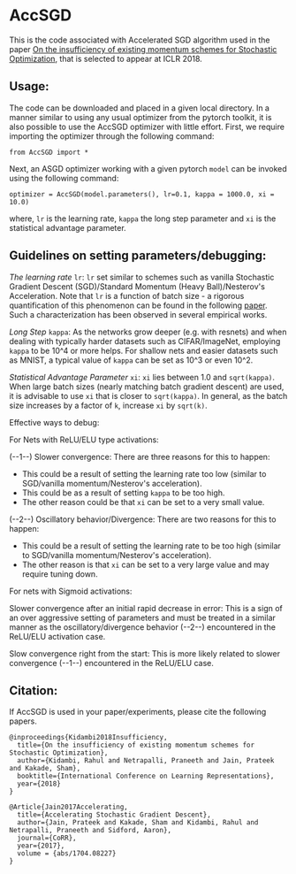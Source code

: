 # AccSGD
This is the code associated with Accelerated SGD algorithm used in the paper [On the insufficiency of existing momentum schemes for Stochastic Optimization](https://openreview.net/forum?id=rJTutzbA-), that is selected to appear at ICLR 2018.
## Usage:
The code can be downloaded and placed in a given local directory. In a manner similar to using any usual optimizer from the pytorch toolkit, it is also possible to use the AccSGD optimizer with little effort.
First, we require importing the optimizer through the following command:
```
from AccSGD import *
```
Next, an ASGD optimizer working with a given pytorch `model` can be invoked using the following command:
```
optimizer = AccSGD(model.parameters(), lr=0.1, kappa = 1000.0, xi = 10.0)
```
where, `lr` is the learning rate, `kappa` the long step parameter and `xi` is the statistical advantage parameter.
## Guidelines on setting parameters/debugging: 
*The learning rate* `lr`: `lr` set similar to schemes such as vanilla Stochastic Gradient Descent (SGD)/Standard Momentum (Heavy Ball)/Nesterov's Acceleration. Note that `lr` is a function of batch size - a rigorous quantification of this phenomenon can be found in the following [paper](https://arxiv.org/abs/1610.03774). Such a characterization has been observed in several empirical works.

*Long Step* `kappa`: As the networks grow deeper (e.g. with resnets) and when dealing with typically harder datasets such as CIFAR/ImageNet, employing `kappa` to be 10^4 or more helps. For shallow nets and easier datasets such as MNIST, a typical value of `kappa` can be set as 10^3 or even 10^2. 

*Statistical Advantage Parameter* `xi`: `xi` lies between 1.0 and `sqrt(kappa)`. When large batch sizes (nearly matching batch gradient descent) are used, it is advisable to use `xi` that is closer to `sqrt(kappa)`. In general, as the batch size increases by a factor of `k`, increase `xi` by `sqrt(k)`. 

Effective ways to debug:

For Nets with ReLU/ELU type activations:

(--1--) Slower convergence: There are three reasons for this to happen:
* This could be a result of setting the learning rate too low (similar to SGD/vanilla momentum/Nesterov's acceleration). 
* This could be as a result of setting `kappa` to be too high. 
* The other reason could be that `xi` can be set to a very small value.

(--2--) Oscillatory behavior/Divergence: There are two reasons for this to happen:
* This could be a result of setting the learning rate to be too high (similar to SGD/vanilla momentum/Nesterov's acceleration).
* The other reason is that `xi` can be set to a very large value and may require tuning down.

For nets with Sigmoid activations:

Slower convergence after an initial rapid decrease in error: This is a sign of an over aggressive setting of parameters and must be treated in a similar manner as the oscillatory/divergence behavior (--2--) encountered in the ReLU/ELU activation case.

Slow convergence right from the start: This is more likely related to slower convergence (--1--) encountered in the ReLU/ELU case.

## Citation:
If AccSGD is used in your paper/experiments, please cite the following papers.
```
@inproceedings{Kidambi2018Insufficiency,
  title={On the insufficiency of existing momentum schemes for Stochastic Optimization},
  author={Kidambi, Rahul and Netrapalli, Praneeth and Jain, Prateek and Kakade, Sham},
  booktitle={International Conference on Learning Representations},
  year={2018}
}

@Article{Jain2017Accelerating,
  title={Accelerating Stochastic Gradient Descent},
  author={Jain, Prateek and Kakade, Sham and Kidambi, Rahul and Netrapalli, Praneeth and Sidford, Aaron},
  journal={CoRR},
  year={2017},
  volume = {abs/1704.08227}
}
```
